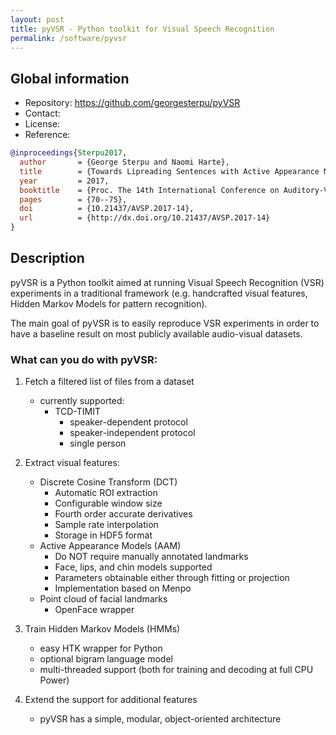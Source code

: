 ```yaml
---
layout: post
title: pyVSR - Python toolkit for Visual Speech Recognition
permalink: /software/pyvsr
---
```


## Global information

  - Repository: <https://github.com/georgesterpu/pyVSR>
  - Contact:
  - License:
  - Reference:

```bibtex
@inproceedings{Sterpu2017,
  author       = {George Sterpu and Naomi Harte},
  title        = {Towards Lipreading Sentences with Active Appearance Models},
  year         = 2017,
  booktitle    = {Proc. The 14th International Conference on Auditory-Visual Speech Processing},
  pages        = {70--75},
  doi          = {10.21437/AVSP.2017-14},
  url          = {http://dx.doi.org/10.21437/AVSP.2017-14}
}
```

## Description

pyVSR is a Python toolkit aimed at running Visual Speech Recognition (VSR) experiments in a traditional framework (e.g. handcrafted visual features, Hidden Markov Models for pattern recognition).

The main goal of pyVSR is to easily reproduce VSR experiments in order to have a baseline result on most publicly available audio-visual datasets.

### What can you do with pyVSR:

1. Fetch a filtered list of files from a dataset
    - currently supported:
        - TCD-TIMIT
            - speaker-dependent protocol
            - speaker-independent protocol
            - single person

2. Extract visual features:
    - Discrete Cosine Transform (DCT)
        - Automatic ROI extraction
        - Configurable window size
        - Fourth order accurate derivatives
        - Sample rate interpolation
        - Storage in HDF5 format
    - Active Appearance Models (AAM)
        - Do NOT require manually annotated landmarks
        - Face, lips, and chin models supported
        - Parameters obtainable either through fitting or projection
        - Implementation based on Menpo
    - Point cloud of facial landmarks
        - OpenFace wrapper

3. Train Hidden Markov Models (HMMs)
    - easy HTK wrapper for Python
    - optional bigram language model
    - multi-threaded support (both for training and decoding at full CPU Power)

4. Extend the support for additional features
    - pyVSR has a simple, modular, object-oriented architecture
